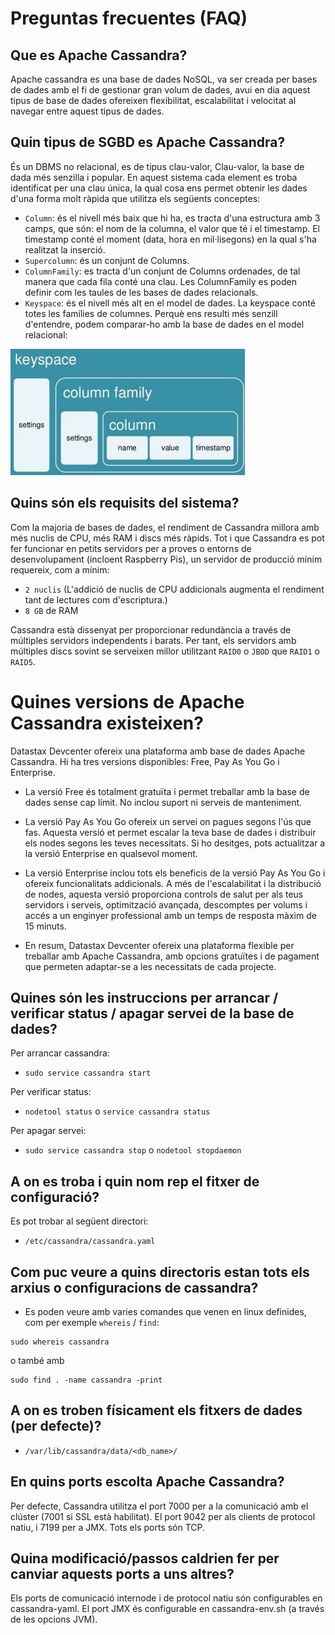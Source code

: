 # Preguntas frecuentes (FAQ)

## Que es Apache Cassandra?

Apache cassandra es una base de dades NoSQL, va ser creada per bases de dades amb el fi de gestionar gran volum de dades, 
avui en dia aquest tipus de base de dades ofereixen flexibilitat, escalabilitat i velocitat al navegar entre aquest tipus de dades.

## Quin tipus de SGBD es Apache Cassandra?

És un DBMS no relacional, es de tipus clau-valor, Clau-valor, la base de dada més senzilla i popular. En aquest sistema cada element es troba identificat per una clau única, la qual cosa ens permet obtenir les dades d'una forma molt ràpida que utilitza els següents conceptes:

- `Column`: és el nivell més baix que hi ha, es tracta d'una estructura amb 3 camps, que són: el nom de la columna, el valor que té i el timestamp. El timestamp conté el moment (data, hora en mil·lisegons) en la qual s'ha realitzat la inserció. 
- `Supercolumn`: és un conjunt de Columns. 
- `ColumnFamily`: es tracta d'un conjunt de Columns ordenades, de tal manera que cada fila conté una clau. Les ColumnFamily es poden definir com les taules de les bases de dades relacionals.
- `Keyspace`: és el nivell més alt en el model de dades. La keyspace conté totes les famílies de columnes. Perquè ens resulti més senzill d'entendre, podem comparar-ho amb la base de dades en el model relacional:

![CassandraKeyspace_img](images/keyspace.png)

## Quins són els requisits del sistema?

Com la majoria de bases de dades, el rendiment de Cassandra millora amb més nuclis de CPU, més RAM i discs més ràpids. 
Tot i que Cassandra es pot fer funcionar en petits servidors per a proves o entorns de desenvolupament (incloent Raspberry Pis), 
un servidor de producció mínim requereix, com a mínim: 

- `2 nuclis` (L'addició de nuclis de CPU addicionals augmenta el rendiment tant de lectures com d'escriptura.)
- `8 GB` de RAM

Cassandra està dissenyat per proporcionar redundància a través de múltiples servidors independents i barats. 
Per tant, els servidors amb múltiples discs sovint se serveixen millor utilitzant `RAID0` o `JBOD` que `RAID1` o `RAID5`.

# Quines versions de Apache Cassandra existeixen?

Datastax Devcenter ofereix una plataforma amb base de dades Apache Cassandra. Hi ha tres versions disponibles: Free, Pay As You Go i Enterprise.

- La versió Free és totalment gratuïta i permet treballar amb la base de dades sense cap límit. No inclou suport ni serveis de manteniment.

- La versió Pay As You Go ofereix un servei on pagues segons l'ús que fas. Aquesta versió et permet escalar la teva base de dades i distribuir els nodes segons les teves necessitats. Si ho desitges, pots actualitzar a la versió Enterprise en qualsevol moment.

- La versió Enterprise inclou tots els beneficis de la versió Pay As You Go i ofereix funcionalitats addicionals. A més de l'escalabilitat i la distribució de nodes, aquesta versió proporciona controls de salut per als teus servidors i serveis, optimització avançada, descomptes per volums i accés a un enginyer professional amb un temps de resposta màxim de 15 minuts.

- En resum, Datastax Devcenter ofereix una plataforma flexible per treballar amb Apache Cassandra, amb opcions gratuïtes i de pagament que permeten adaptar-se a les necessitats de cada projecte.

## Quines són les instruccions per arrancar / verificar status / apagar servei de la base de dades?

Per arrancar cassandra:
- `sudo service cassandra start`

Per verificar status:
- `nodetool status` o `service cassandra status`

Per apagar servei:
- `sudo service cassandra stop` o `nodetool stopdaemon`

## A on es troba i quin nom rep el fitxer de configuració?

Es pot trobar al següent directori:
- `/etc/cassandra/cassandra.yaml`

## Com puc veure a quins directoris estan tots els arxius o configuracions de cassandra?
- Es poden veure amb varies comandes que venen en linux definides, com per exemple `whereis` / `find`:
```
sudo whereis cassandra
``` 
o també amb 
```
sudo find . -name cassandra -print
```
## A on es troben físicament els fitxers de dades (per defecte)?

- `/var/lib/cassandra/data/<db_name>/`

## En quins ports escolta Apache Cassandra?

Per defecte, Cassandra utilitza el port 7000 per a la comunicació amb el clúster (7001 si SSL està habilitat).
El port 9042 per als clients de protocol natiu, i 7199 per a JMX. 
Tots els ports són TCP.


## Quina modificació/passos caldrien fer per canviar aquests ports a uns altres?

Els ports de comunicació internode i de protocol natiu són configurables en cassandra-yaml. 
El port JMX és configurable en cassandra-env.sh (a través de les opcions JVM).
